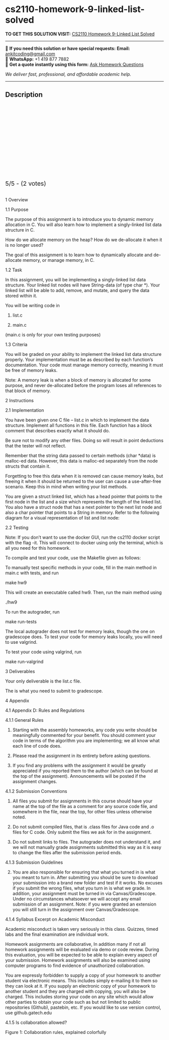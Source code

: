 # cs2110-homework-9-linked-list-solved
**TO GET THIS SOLUTION VISIT:** [CS2110 Homework 9-Linked List Solved](https://www.ankitcodinghub.com/product/cs-2110-homework-9-solved/)


---

📩 **If you need this solution or have special requests:** **Email:** ankitcoding@gmail.com  
📱 **WhatsApp:** +1 419 877 7882  
📄 **Get a quote instantly using this form:** [Ask Homework Questions](https://www.ankitcodinghub.com/services/ask-homework-questions/)

*We deliver fast, professional, and affordable academic help.*

---

<h2>Description</h2>



<div class="kk-star-ratings kksr-auto kksr-align-center kksr-valign-top" data-payload="{&quot;align&quot;:&quot;center&quot;,&quot;id&quot;:&quot;109437&quot;,&quot;slug&quot;:&quot;default&quot;,&quot;valign&quot;:&quot;top&quot;,&quot;ignore&quot;:&quot;&quot;,&quot;reference&quot;:&quot;auto&quot;,&quot;class&quot;:&quot;&quot;,&quot;count&quot;:&quot;2&quot;,&quot;legendonly&quot;:&quot;&quot;,&quot;readonly&quot;:&quot;&quot;,&quot;score&quot;:&quot;5&quot;,&quot;starsonly&quot;:&quot;&quot;,&quot;best&quot;:&quot;5&quot;,&quot;gap&quot;:&quot;4&quot;,&quot;greet&quot;:&quot;Rate this product&quot;,&quot;legend&quot;:&quot;5\/5 - (2 votes)&quot;,&quot;size&quot;:&quot;24&quot;,&quot;title&quot;:&quot;CS2110 Homework 9-Linked List Solved&quot;,&quot;width&quot;:&quot;138&quot;,&quot;_legend&quot;:&quot;{score}\/{best} - ({count} {votes})&quot;,&quot;font_factor&quot;:&quot;1.25&quot;}">

<div class="kksr-stars">

<div class="kksr-stars-inactive">
            <div class="kksr-star" data-star="1" style="padding-right: 4px">


<div class="kksr-icon" style="width: 24px; height: 24px;"></div>
        </div>
            <div class="kksr-star" data-star="2" style="padding-right: 4px">


<div class="kksr-icon" style="width: 24px; height: 24px;"></div>
        </div>
            <div class="kksr-star" data-star="3" style="padding-right: 4px">


<div class="kksr-icon" style="width: 24px; height: 24px;"></div>
        </div>
            <div class="kksr-star" data-star="4" style="padding-right: 4px">


<div class="kksr-icon" style="width: 24px; height: 24px;"></div>
        </div>
            <div class="kksr-star" data-star="5" style="padding-right: 4px">


<div class="kksr-icon" style="width: 24px; height: 24px;"></div>
        </div>
    </div>

<div class="kksr-stars-active" style="width: 138px;">
            <div class="kksr-star" style="padding-right: 4px">


<div class="kksr-icon" style="width: 24px; height: 24px;"></div>
        </div>
            <div class="kksr-star" style="padding-right: 4px">


<div class="kksr-icon" style="width: 24px; height: 24px;"></div>
        </div>
            <div class="kksr-star" style="padding-right: 4px">


<div class="kksr-icon" style="width: 24px; height: 24px;"></div>
        </div>
            <div class="kksr-star" style="padding-right: 4px">


<div class="kksr-icon" style="width: 24px; height: 24px;"></div>
        </div>
            <div class="kksr-star" style="padding-right: 4px">


<div class="kksr-icon" style="width: 24px; height: 24px;"></div>
        </div>
    </div>
</div>


<div class="kksr-legend" style="font-size: 19.2px;">
            5/5 - (2 votes)    </div>
    </div>
&nbsp;

1 Overview

1.1 Purpose

The purpose of this assignment is to introduce you to dynamic memory allocation in C. You will also learn how to implement a singly-linked list data structure in C.

How do we allocate memory on the heap? How do we de-allocate it when it is no longer used?

The goal of this assignment is to learn how to dynamically allocate and de-allocate memory, or manage memory, in C.

1.2 Task

In this assignment, you will be implementing a singly-linked list data structure. Your linked list nodes will have String-data (of type char *). Your linked list will be able to add, remove, and mutate, and query the data stored within it.

You will be writing code in

1. list.c

2. main.c

(main.c is only for your own testing purposes)

1.3 Criteria

You will be graded on your ability to implement the linked list data structure properly. Your implementation must be as described by each function’s documentation. Your code must manage memory correctly, meaning it must be free of memory leaks.

Note: A memory leak is when a block of memory is allocated for some purpose, and never de-allocated before the program loses all references to that block of memory.

2 Instructions

2.1 Implementation

You have been given one C file – list.c in which to implement the data structure. Implement all functions in this file. Each function has a block comment that describes exactly what it should do.

Be sure not to modify any other files. Doing so will result in point deductions that the tester will not reflect.

Remember that the string data passed to certain methods (char *data) is malloc-ed data. However, this data is malloc-ed separately from the node structs that contain it.

Forgetting to free this data when it is removed can cause memory leaks, but freeing it when it should be returned to the user can cause a use-after-free scenario. Keep this in mind when writing your list methods.

You are given a struct linked list, which has a head pointer that points to the first node in the list and a size which represents the length of the linked list. You also have a struct node that has a next pointer to the next list node and also a char pointer that points to a String in memory. Refer to the following diagram for a visual representation of list and list node:

2.2 Testing

Note: If you don’t want to use the docker GUI, run the cs2110 docker script with the flag -it. This will connect to docker using only the terminal, which is all you need for this homework.

To compile and test your code, use the Makefile given as follows:

To manually test specific methods in your code, fill in the main method in main.c with tests, and run

make hw9

This will create an executable called hw9. Then, run the main method using

./hw9

To run the autograder, run

make run-tests

The local autograder does not test for memory leaks, though the one on gradescope does. To test your code for memory leaks locally, you will need to use valgrind.

To test your code using valgrind, run

make run-valgrind

3 Deliverables

Your only deliverable is the list.c file.

The is what you need to submit to gradescope.

4 Appendix

4.1 Appendix D: Rules and Regulations

4.1.1 General Rules

1. Starting with the assembly homeworks, any code you write should be meaningfully commented for your benefit. You should comment your code in terms of the algorithm you are implementing; we all know what each line of code does.

3. Please read the assignment in its entirety before asking questions.

5. If you find any problems with the assignment it would be greatly appreciated if you reported them to the author (which can be found at the top of the assignment). Announcements will be posted if the assignment changes.

4.1.2 Submission Conventions

1. All files you submit for assignments in this course should have your name at the top of the file as a comment for any source code file, and somewhere in the file, near the top, for other files unless otherwise noted.

3. Do not submit compiled files, that is .class files for Java code and .o files for C code. Only submit the files we ask for in the assignment.

4. Do not submit links to files. The autograder does not understand it, and we will not manually grade assignments submitted this way as it is easy to change the files after the submission period ends.

4.1.3 Submission Guidelines

2. You are also responsible for ensuring that what you turned in is what you meant to turn in. After submitting you should be sure to download your submission into a brand new folder and test if it works. No excuses if you submit the wrong files, what you turn in is what we grade. In addition, your assignment must be turned in via Canvas/Gradescope. Under no circumstances whatsoever we will accept any email submission of an assignment. Note: if you were granted an extension you will still turn in the assignment over Canvas/Gradescope.

4.1.4 Syllabus Excerpt on Academic Misconduct

Academic misconduct is taken very seriously in this class. Quizzes, timed labs and the final examination are individual work.

Homework assignments are collaborative, In addition many if not all homework assignments will be evaluated via demo or code review. During this evaluation, you will be expected to be able to explain every aspect of your submission. Homework assignments will also be examined using computer programs to find evidence of unauthorized collaboration.

You are expressly forbidden to supply a copy of your homework to another student via electronic means. This includes simply e-mailing it to them so they can look at it. If you supply an electronic copy of your homework to another student and they are charged with copying, you will also be charged. This includes storing your code on any site which would allow other parties to obtain your code such as but not limited to public repositories (Github), pastebin, etc. If you would like to use version control, use github.gatech.edu

4.1.5 Is collaboration allowed?

Figure 1: Collaboration rules, explained colorfully
